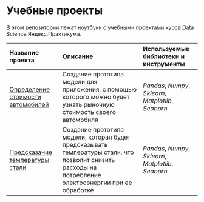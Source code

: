 # Учебные проекты
В этом репозитории лежат ноутбуки c учебными проектами курса Data Science Яндекс.Практикума.

| Название проекта | Описание | Используемые библиотеки и инструменты | 
| :---------------------- | :---------------------- | :---------------------- |
| [Определение стоимости автомобилей](https://github.com/aleksandr-del/yandex-praticum-projects/blob/main/yandex_practicum_calculus_project.ipynb) | Создание прототипа модели для приложения, с помощью которого можно будет узнать рыночную стоимость своего автомобиля | *Pandas*, *Numpy*, *Sklearn*, *Matplotlib*, *Seaborn* |
| [Предсказание температуры стали]([https://github.com/aleksandr-del/yandex-praticum-projects/blob/main/yandex_practicum_calculus_project.ipynb](https://github.com/aleksandr-del/yandex-praticum-projects/blob/main/yandex_practicum_final_project.ipynb)) | Создание прототипа модели, которая будет предсказывать температуры стали, что позволит снизить расходы на потребление электроэнергии при ее обработке | *Pandas*, *Numpy*, *Sklearn*, *Matplotlib*, *Seaborn* |
